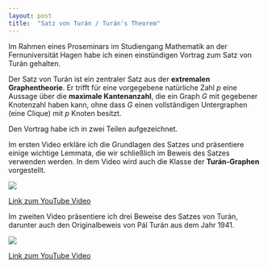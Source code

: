 ```yaml
---
layout: post
title:  "Satz von Turán / Turán's Theorem"
---
```


Im Rahmen eines Proseminars im Studiengang Mathematik an der Fernuniversität Hagen habe ich einen einstündigen Vortrag zum Satz von Turán gehalten. 

Der Satz von Turán ist ein zentraler Satz aus der **extremalen Graphentheorie**. Er trifft für eine vorgegebene natürliche Zahl _p_ eine Aussage über die **maximale Kantenanzahl**, die ein Graph _G_ mit gegebener Knotenzahl haben kann, ohne dass _G_ einen vollständigen Untergraphen (eine Clique) mit _p_ Knoten besitzt.

Den Vortrag habe ich in zwei Teilen aufgezeichnet.

Im ersten Video erkläre ich die Grundlagen des Satzes und präsentiere einige wichtige Lemmata, die wir schließlich im Beweis des Satzes verwenden werden. In dem Video wird auch die Klasse der **Turán-Graphen** vorgestellt.

![](https://img.youtube.com/vi/T8oc17DviUo/0.jpg)

[Link zum YouTube Video](https://youtu.be/T8oc17DviUo?si=cg0F8dpaBUOSWlbm)

Im zweiten Video präsentiere ich drei Beweise des Satzes von Turàn, darunter auch den Originalbeweis von Pál Turán aus dem Jahr 1941.

![](https://img.youtube.com/vi/YwU7WoZ0ILY/0.jpg)

[Link zum YouTube Video](https://youtu.be/YwU7WoZ0ILY?si=IBPqmWRHDGaPE77N)

